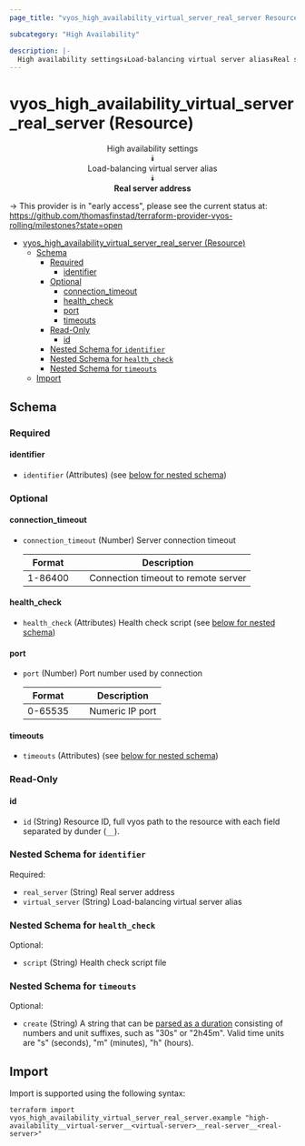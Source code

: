 ```yaml
---
page_title: "vyos_high_availability_virtual_server_real_server Resource - vyos"

subcategory: "High Availability"

description: |-
  High availability settings⯯Load-balancing virtual server alias⯯Real server address
---
```


# vyos_high_availability_virtual_server_real_server (Resource)
<center>


High availability settings  
⯯  
Load-balancing virtual server alias  
⯯  
**Real server address**


</center>

-> This provider is in "early access", please see the current status at: https://github.com/thomasfinstad/terraform-provider-vyos-rolling/milestones?state=open

<!--TOC-->

- [vyos_high_availability_virtual_server_real_server (Resource)](#vyos_high_availability_virtual_server_real_server-resource)
  - [Schema](#schema)
    - [Required](#required)
      - [identifier](#identifier)
    - [Optional](#optional)
      - [connection_timeout](#connection_timeout)
      - [health_check](#health_check)
      - [port](#port)
      - [timeouts](#timeouts)
    - [Read-Only](#read-only)
      - [id](#id)
    - [Nested Schema for `identifier`](#nested-schema-for-identifier)
    - [Nested Schema for `health_check`](#nested-schema-for-health_check)
    - [Nested Schema for `timeouts`](#nested-schema-for-timeouts)
  - [Import](#import)

<!--TOC-->

<!-- schema generated by tfplugindocs -->
## Schema

### Required

#### identifier
- `identifier` (Attributes) (see [below for nested schema](#nestedatt--identifier))

### Optional

#### connection_timeout
- `connection_timeout` (Number) Server connection timeout

    |  Format   &emsp;|  Description                          |
    |-----------|---------------------------------------|
    |  1-86400  &emsp;|  Connection timeout to remote server  |
#### health_check
- `health_check` (Attributes) Health check script (see [below for nested schema](#nestedatt--health_check))
#### port
- `port` (Number) Port number used by connection

    |  Format   &emsp;|  Description      |
    |-----------|-------------------|
    |  0-65535  &emsp;|  Numeric IP port  |
#### timeouts
- `timeouts` (Attributes) (see [below for nested schema](#nestedatt--timeouts))

### Read-Only

#### id
- `id` (String) Resource ID, full vyos path to the resource with each field separated by dunder (`__`).

<a id="nestedatt--identifier"></a>
### Nested Schema for `identifier`

Required:

- `real_server` (String) Real server address
- `virtual_server` (String) Load-balancing virtual server alias


<a id="nestedatt--health_check"></a>
### Nested Schema for `health_check`

Optional:

- `script` (String) Health check script file


<a id="nestedatt--timeouts"></a>
### Nested Schema for `timeouts`

Optional:

- `create` (String) A string that can be [parsed as a duration](https://pkg.go.dev/time#ParseDuration) consisting of numbers and unit suffixes, such as &#34;30s&#34; or &#34;2h45m&#34;. Valid time units are &#34;s&#34; (seconds), &#34;m&#34; (minutes), &#34;h&#34; (hours).

## Import

Import is supported using the following syntax:

```shell
terraform import vyos_high_availability_virtual_server_real_server.example "high-availability__virtual-server__<virtual-server>__real-server__<real-server>"
```
